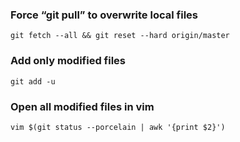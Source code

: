 ### Force “git pull” to overwrite local files

```
git fetch --all && git reset --hard origin/master
```

### Add only modified files
```
git add -u
```

### Open all modified files in vim
```
vim $(git status --porcelain | awk '{print $2}')
```